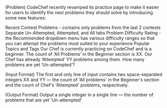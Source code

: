 (Problem)
CodeChef recently revamped its practice page to make it easier for users to identify the next problems they should solve by introducing some new features:

Recent Contest Problems - contains only problems from the last 2 contests
Separate Un-Attempted, Attempted, and All tabs
Problem Difficulty Rating - the Recommended dropdown menu has various difficulty ranges so that you can attempt the problems most suited to your experience
Popular Topics and Tags
Our Chef is currently practicing on CodeChef and is a beginner. The count of ‘All Problems’ in the Beginner section is XX. Our Chef has already ‘Attempted’ YY problems among them. How many problems are yet ‘Un-attempted’?

(Input Format)
The first and only line of input contains two space-separated integers XX and YY — the count of 'All problems' in the Beginner's section and the count of Chef's 'Attempted' problems, respectively.

(Output Format)
Output a single integer in a single line — the number of problems that are yet 'Un-attempted'
